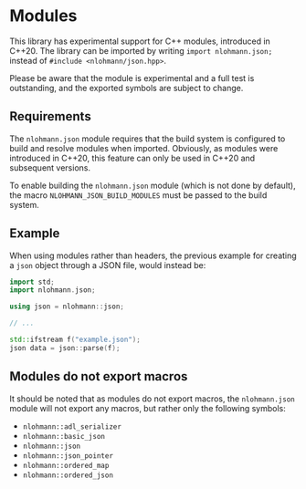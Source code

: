 # Modules

This library has experimental support for C++ modules, introduced in C++20. The library can be imported by writing `import nlohmann.json;` instead of `#include <nlohmann/json.hpp>`. 

Please be aware that the module is experimental and a full test is outstanding, and the exported symbols are subject to change.

## Requirements
The `nlohmann.json` module requires that the build system is configured to build and resolve modules when imported. Obviously, as modules were introduced in C++20, this feature can only be used in C++20 and subsequent versions.

To enable building the `nlohmann.json` module (which is not done by default), the macro `NLOHMANN_JSON_BUILD_MODULES` must be passed to the build system.

## Example
When using modules rather than headers, the previous example for creating a `json` object through a JSON file, would instead be:
```cpp
import std;
import nlohmann.json;

using json = nlohmann::json;

// ...

std::ifstream f("example.json");
json data = json::parse(f);
```

## Modules do not export macros
It should be noted that as modules do not export macros, the `nlohmann.json` module will not export any macros, but rather only the following symbols:

- `nlohmann::adl_serializer`
- `nlohmann::basic_json`
- `nlohmann::json`
- `nlohmann::json_pointer`
- `nlohmann::ordered_map`
- `nlohmann::ordered_json`
